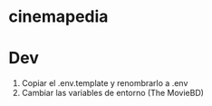 # cinemapedia

# Dev

1. Copiar el .env.template y renombrarlo a .env
2. Cambiar las variables de entorno (The MovieBD)
